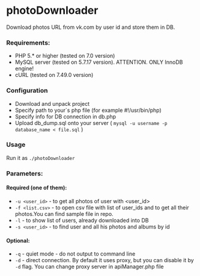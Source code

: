 # photoDownloader
Download photos URL from vk.com by user id and store them in DB.

### Requirements:
* PHP 5.* or higher (tested on 7.0 version)
* MySQL server (tested on 5.7.17 version). ATTENTION. ONLY InnoDB engine!
* cURL (tested on 7.49.0 version)

### Configuration
* Download and unpack project
* Specify path to your`s php file (for example #!/usr/bin/php)
* Specify info for DB connection in db.php
* Upload db_dump.sql onto your server ( `mysql -u username -p database_name < file.sql` )

### Usage
Run it as `./photoDownloader`

### Parameters:
#### Required (one of them):
* `-u <user_id>` - to get all photos of user with <user_id>
* `-f <list.csv>` - to open csv file with list of user_ids and to get all their photos.You can find sample file in repo.
* `-l` - to show list of users, already downloaded into DB
* `-s <user_id>` - to find user and all his photos and albums by id
#### Optional:
* `-q` - quiet mode - do not output to command line
* `-d` - direct connection. By default it uses proxy, but you can disable it by `-d` flag. You can change proxy server in apiManager.php file
